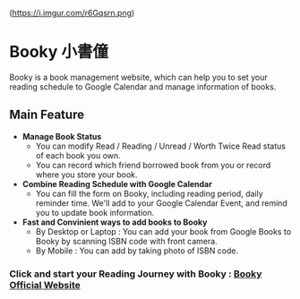 (https://i.imgur.com/r6Gqsrn.png)

# Booky 小書僮
Booky is a book management website, which can help you to set your reading schedule to Google Calendar and manage information of books.

## Main Feature
* **Manage Book Status**
  * You can modify Read / Reading / Unread / Worth Twice Read status of each book you own.
  * You can record which friend borrowed book from you or record where you store your book.
* **Combine Reading Schedule with Google Calendar**
  * You can fill the form on Booky, including reading period, daily reminder time. We'll add to your Google Calendar Event, and remind you to update book information.
* **Fast and Convinient ways to add books to Booky**
  * By Desktop or Laptop : You can add your book from Google Books to Booky by scanning ISBN code with front camera.
  * By Mobile : You can add by taking photo of ISBN code.

### Click and start your Reading Journey with Booky : [Booky Official Website](https://booky-217508.firebaseapp.com/)
